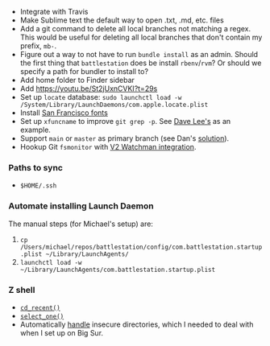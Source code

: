 - Integrate with Travis
- Make Sublime text the default way to open .txt, .md, etc. files
- Add a git command to delete all local branches not matching a regex. This would be useful for deleting all local branches that don't contain my prefix, `mb-`.
- Figure out a way to not have to run `bundle install` as an admin. Should the first thing that `battlestation` does be install `rbenv`/`rvm`? Or should we specify a path for bundler to install to?
- Add home folder to Finder sidebar
- Add https://youtu.be/St2jUxnCVKI?t=29s
- Set up `locate` database: `sudo launchctl load -w /System/Library/LaunchDaemons/com.apple.locate.plist`
- Install [San Francisco fonts](https://developer.apple.com/fonts/)
- Set up `xfuncname` to improve `git grep -p`. See [Dave Lee's](https://github.com/kastiglione/dotfiles/blob/e1d171dbfbf378483f35d1eff783f2de1852b04f/gitconfig) as an example.
- Support `main` or `master` as primary branch (see Dan's [solution](https://github.com/dfed/MagCat/commit/0a8e56087f417e2c47c626f5a1fdf66ed5be99f5)).
- Hookup Git `fsmonitor` with [V2 Watchman integration](https://github.com/git/git/blob/master/t/t7519/fsmonitor-watchman-v2).

### Paths to sync
- `$HOME/.ssh`

### Automate installing Launch Daemon
The manual steps (for Michael's setup) are:

1. `cp /Users/michael/repos/battlestation/config/com.battlestation.startup.plist ~/Library/LaunchAgents/`
2. `launchctl load -w ~/Library/LaunchAgents/com.battlestation.startup.plist`

### Z shell

- [`cd_recent()`](https://gitlab.com/GeorgeLyon/rennaizshsance/blob/master/plugins/cd_recent/cd_recent.plugin.zsh)
- [`select_one()`](https://gist.github.com/GeorgeLyon/325c1404ed0139a08dd048fa7f438477)
- Automatically [handle](https://github.com/zsh-users/zsh-completions/issues/433#issuecomment-390600994) insecure directories, which I needed to deal with when I set up on Big Sur.
